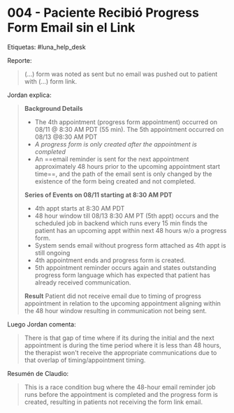 # 004 - Paciente Recibió Progress Form Email sin el Link

Etiquetas: #luna_help_desk 

Reporte:
> (...) form was noted as sent but no email was pushed out to patient with (...) form link.

Jordan explica:
> **Background Details**
>
> - The 4th appointment (progress form appointment) occurred on 08/11 @ 8:30 AM PDT (55 min). The 5th appointment occurred on 08/13 @8:30 AM PDT
> - *A progress form is only created after the appointment is completed*
> - An ==email reminder is sent for the next appointment approximately 48 hours prior to the upcoming appointment start time==, and the path of the email sent is only changed by the existence of the form being created and not completed.
>
> **Series of Events on 08/11 starting at 8:30 AM PDT**
> 
> - 4th appt starts at 8:30 AM PDT 
> - 48 hour window till 08/13 8:30 AM PT (5th appt) occurs and the scheduled job in backend which runs every 15 min finds the patient has an upcoming appt within next 48 hours w/o a progress form. 
> - System sends email without progress form attached as 4th appt is still ongoing 
> - 4th appointment ends and progress form is created. 
> - 5th appointment reminder occurs again and states outstanding progress form language which has expected that patient has already received communication.
>
> **Result**
> Patient did not receive email due to timing of progress appointment in relation to the upcoming appointment aligning within the 48 hour window resulting in communication not being sent.

Luego Jordan comenta:
> There is that gap of time where if its during the initial and the next appointment is during the time period where it is less than 48 hours, the therapist won't receive the appropriate communications due to that overlap of timing/appointment timing.


Resumén de Claudio:
> This is a race condition bug where the 48-hour email reminder job runs before the appointment is completed and the progress form is created, resulting in patients not receiving the form link email.